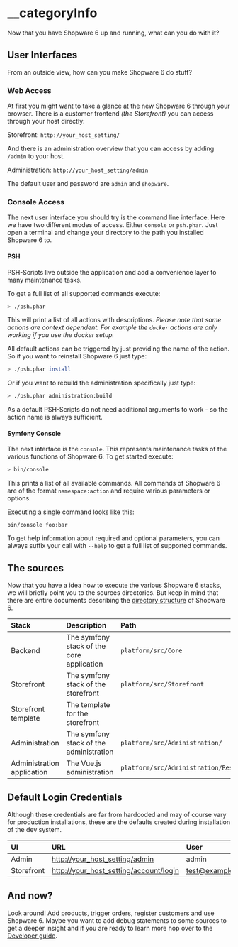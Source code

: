 # \_\_categoryInfo

Now that you have Shopware 6 up and running, what can you do with it?

## User Interfaces

From an outside view, how can you make Shopware 6 do stuff?

### Web Access

At first you might want to take a glance at the new Shopware 6 through your browser. There is a customer frontend _\(the Storefront\)_ you can access through your host directly:

Storefront: `http://your_host_setting/`

And there is an administration overview that you can access by adding `/admin` to your host.

Administration: `http://your_host_setting/admin`

The default user and password are `admin` and `shopware`.

### Console Access

The next user interface you should try is the command line interface. Here we have two different modes of access. Either `console` or `psh.phar`. Just open a terminal and change your directory to the path you installed Shopware 6 to.

#### PSH

PSH-Scripts live outside the application and add a convenience layer to many maintenance tasks.

To get a full list of all supported commands execute:

```bash
> ./psh.phar
```

This will print a list of all actions with descriptions. _Please note that some actions are context dependent. For example the `docker` actions are only working if you use the docker setup._

All default actions can be triggered by just providing the name of the action. So if you want to reinstall Shopware 6 just type:

```bash
> ./psh.phar install
```

Or if you want to rebuild the administration specifically just type:

```bash
> ./psh.phar administration:build
```

As a default PSH-Scripts do not need additional arguments to work - so the action name is always sufficient.

#### Symfony Console

The next interface is the `console`. This represents maintenance tasks of the various functions of Shopware 6. To get started execute:

```bash
> bin/console
```

This prints a list of all available commands. All commands of Shopware 6 are of the format `namespace:action` and require various parameters or options.

Executing a single command looks like this:

```text
bin/console foo:bar
```

To get help information about required and optional parameters, you can always suffix your call with `--help` to get a full list of supported commands.

## The sources

Now that you have a idea how to execute the various Shopware 6 stacks, we will briefly point you to the sources directories. But keep in mind that there are entire documents describing the [directory structure](../../60-references-internals/70-other/10-directory-structure.md) of Shopware 6.

| Stack | Description | Path |  |
| :--- | :--- | :--- | :--- |
| Backend | The symfony stack of the core application | `platform/src/Core` |  |
| Storefront | The symfony stack of the storefront | `platform/src/Storefront` |  |
| Storefront template | The template for the storefront |  | `platform/src/Storefront/Resources` |
| Administration | The symfony stack of the administration | `platform/src/Administration/` |  |
| Administration application | The Vue.js administration | `platform/src/Administration/Resources/app/administration` |  |

## Default Login Credentials

Although these credentials are far from hardcoded and may of course vary for production installations, these are the defaults created during installation of the dev system.

| UI | URL | User | Password |
| :--- | :--- | :--- | :--- |
| Admin | [http://your\_host\_setting/admin](http://your_host_setting/admin) | admin | shopware |
| Storefront | [http://your\_host\_setting/account/login](http://your_host_setting/account/login) | test@example.com | shopware |

## And now?

Look around! Add products, trigger orders, register customers and use Shopware 6. Maybe you want to add debug statements to some sources to get a deeper insight and if you are ready to learn more hop over to the [Developer guide](../../20-developer-guide/__categoryinfo.md).


